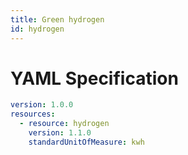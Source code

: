```yaml
---
title: Green hydrogen
id: hydrogen
---
```




# YAML Specification

```yaml
version: 1.0.0
resources:
  - resource: hydrogen
    version: 1.1.0
    standardUnitOfMeasure: kwh

```



